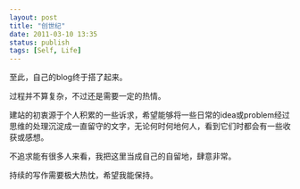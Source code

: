 ```yaml
---
layout: post
title: "创世纪"
date: 2011-03-10 13:35
status: publish
tags: [Self, Life]
---
```


至此，自己的blog终于搭了起来。

过程并不算复杂，不过还是需要一定的热情。

建站的初衷源于个人积累的一些诉求，希望能够将一些日常的idea或problem经过思维的处理沉淀成一直留守的文字，无论何时何地何人，看到它们时都会有一些收获或感想。

不追求能有很多人来看，我把这里当成自己的自留地，肆意非常。

持续的写作需要极大热忱，希望我能保持。
